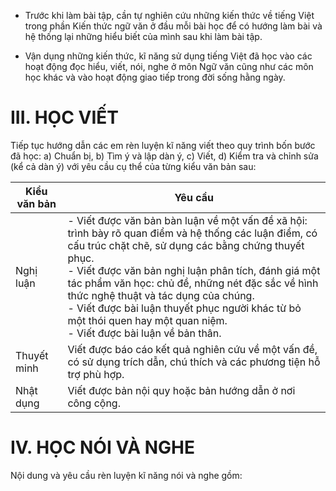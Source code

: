 - Trước khi làm bài tập, cần tự nghiên cứu những kiến thức về tiếng Việt trong phần Kiến thức ngữ văn ở đầu mỗi bài học để có hướng làm bài và hệ thống lại những hiểu biết của mình sau khi làm bài tập.

- Vận dụng những kiến thức, kĩ năng sử dụng tiếng Việt đã học vào các hoạt động đọc hiểu, viết, nói, nghe ở môn Ngữ văn cũng như các môn học khác và vào hoạt động giao tiếp trong đời sống hằng ngày.

# III. HỌC VIẾT

Tiếp tục hướng dẫn các em rèn luyện kĩ năng viết theo quy trình bốn bước đã học: a) Chuẩn bị, b) Tìm ý và lập dàn ý, c) Viết, d) Kiểm tra và chỉnh sửa (kể cả dàn ý) với yêu cầu cụ thể của từng kiểu văn bản sau:

Kiểu văn bản | Yêu cầu
--- | ---
Nghị luận | - Viết được văn bản bàn luận về một vấn đề xã hội: trình bày rõ quan điểm và hệ thống các luận điểm, có cấu trúc chặt chẽ, sử dụng các bằng chứng thuyết phục.<br>- Viết được văn bản nghị luận phân tích, đánh giá một tác phẩm văn học: chủ đề, những nét đặc sắc về hình thức nghệ thuật và tác dụng của chúng.<br>- Viết được bài luận thuyết phục người khác từ bỏ một thói quen hay một quan niệm.<br>- Viết được bài luận về bản thân.
Thuyết minh | Viết được báo cáo kết quả nghiên cứu về một vấn đề, có sử dụng trích dẫn, chú thích và các phương tiện hỗ trợ phù hợp.
Nhật dụng | Viết được bản nội quy hoặc bản hướng dẫn ở nơi công cộng.

# IV. HỌC NÓI VÀ NGHE

Nội dung và yêu cầu rèn luyện kĩ năng nói và nghe gồm: